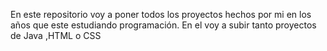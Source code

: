 En este repositorio voy a poner todos los proyectos hechos por mi en los años que este estudiando programación. En el voy a subir tanto proyectos de Java ,HTML o CSS
